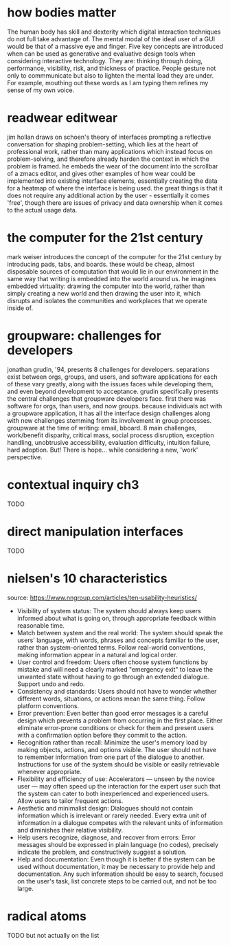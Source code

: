 ---
---

# how bodies matter

The human body has skill and dexterity which digital interaction techniques do
not full take advantage of. The mental modal of the ideal user of a GUI would
be that of a massive eye and finger. Five key concepts are introduced when can
be used as generative and evaluative design tools when considering interactive
technology. They are: thinking through doing, performance, visibility, risk,
and thickness of practice. People gesture not only to commmunicate but also to
lighten the mental load they are under. For example, mouthing out these words
as I am typing them refines my sense of my own voice.

# readwear editwear

jim hollan draws on schoen's theory of interfaces prompting a reflective
conversation for shaping problem-setting, which lies at the heart of
professional work, rather than many applications which instead focus on
problem-solving, and therefore already harden the context in which the problem
is framed. he embeds the wear of the document into the scrollbar of a zmacs
editor, and gives other examples of how wear could be implemented into existing
interface elements, essentially creating the data for a heatmap of where the
interface is being used. the great things is that it does not require any
additional action by the user - essentially it comes 'free', though there are
issues of privacy and data ownership when it comes to the actual usage data.

# the computer for the 21st century

mark weiser introduces the concept of the computer for the 21st century by
introducing pads, tabs, and boards. these would be cheap, almost disposable
sources of computation that would lie in our environment in the same way that
writing is embedded into the world around us. he imagines embedded virtuality:
drawing the computer into the world, rather than simply creating a new world
and then drawing the user into it, which disrupts and isolates the communities
and workplaces that we operate inside of.

# groupware: challenges for developers

jonathan grudin, '94, presents 8 challenges for developers. separations exist
between orgs, groups, and users, and software applications for each of these
vary greatly, along with the issues faces while developing them, and even
beyond development to acceptance. grudin specifically presents the central
challenges that groupware developers face. first there was software for orgs,
than users, and now groups. because individuals act with a groupware
application, it has all the interface design challenges along with new
challenges stemming from its involvement in group processes. groupware at the
time of writing: email, bboard. 8 main challenges, work/benefit disparity,
critical mass, social process disruption, exception handling, unobtrusive
accessibility, evaluation difficulty, intuition failure, hard adoption. But!
There is hope... while considering a new, 'work' perspective.

# contextual inquiry ch3

TODO

# direct manipulation interfaces

TODO

# nielsen's 10 characteristics

source: https://www.nngroup.com/articles/ten-usability-heuristics/

- Visibility of system status: The system should always keep users informed about what is going on, through appropriate feedback within reasonable time.
- Match between system and the real world: The system should speak the users' language, with words, phrases and concepts familiar to the user, rather than system-oriented terms. Follow real-world conventions, making information appear in a natural and logical order.
- User control and freedom: Users often choose system functions by mistake and will need a clearly marked "emergency exit" to leave the unwanted state without having to go through an extended dialogue. Support undo and redo.
- Consistency and standards: Users should not have to wonder whether different words, situations, or actions mean the same thing. Follow platform conventions.
- Error prevention: Even better than good error messages is a careful design which prevents a problem from occurring in the first place. Either eliminate error-prone conditions or check for them and present users with a confirmation option before they commit to the action.
- Recognition rather than recall: Minimize the user's memory load by making objects, actions, and options visible. The user should not have to remember information from one part of the dialogue to another. Instructions for use of the system should be visible or easily retrievable whenever appropriate.
- Flexibility and efficiency of use: Accelerators — unseen by the novice user — may often speed up the interaction for the expert user such that the system can cater to both inexperienced and experienced users. Allow users to tailor frequent actions.
- Aesthetic and minimalist design: Dialogues should not contain information which is irrelevant or rarely needed. Every extra unit of information in a dialogue competes with the relevant units of information and diminishes their relative visibility.
- Help users recognize, diagnose, and recover from errors: Error messages should be expressed in plain language (no codes), precisely indicate the problem, and constructively suggest a solution.
- Help and documentation: Even though it is better if the system can be used without documentation, it may be necessary to provide help and documentation. Any such information should be easy to search, focused on the user's task, list concrete steps to be carried out, and not be too large.

# radical atoms

TODO but not actually on the list

